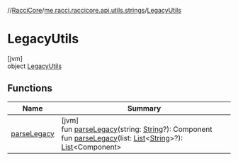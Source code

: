 //[RacciCore](../../../index.md)/[me.racci.raccicore.api.utils.strings](../index.md)/[LegacyUtils](index.md)

# LegacyUtils

[jvm]\
object [LegacyUtils](index.md)

## Functions

| Name | Summary |
|---|---|
| [parseLegacy](parse-legacy.md) | [jvm]<br>fun [parseLegacy](parse-legacy.md)(string: [String](https://kotlinlang.org/api/latest/jvm/stdlib/kotlin/-string/index.html)?): Component<br>fun [parseLegacy](parse-legacy.md)(list: [List](https://kotlinlang.org/api/latest/jvm/stdlib/kotlin.collections/-list/index.html)&lt;[String](https://kotlinlang.org/api/latest/jvm/stdlib/kotlin/-string/index.html)&gt;?): [List](https://kotlinlang.org/api/latest/jvm/stdlib/kotlin.collections/-list/index.html)&lt;Component&gt; |
